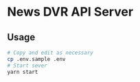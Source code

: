 # News DVR API Server

## Usage

```sh
# Copy and edit as necessary
cp .env.sample .env
# Start sever
yarn start
```
